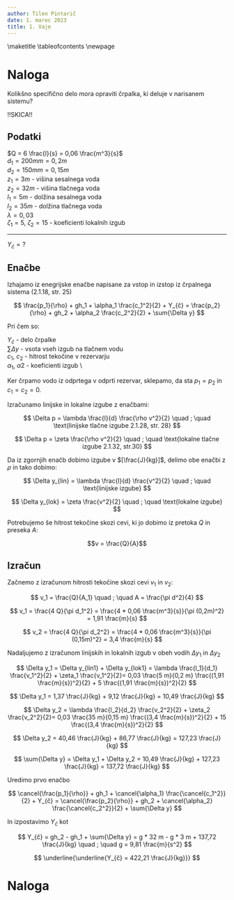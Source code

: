```yaml
---
author: Tilen Pintarič
date: 1. marec 2023
title: 1. Vaje
---
```


\maketitle
\tableofcontents
\newpage

# Naloga

Kolikšno specifično delo mora opraviti črpalka, ki deluje v narisanem sistemu?

!!SKICA!!

## Podatki

$Q = 6 \frac{l}{s} = 0,06 \frac{m^3}{s}$ \
$d_1 = 200 mm = 0,2 m$ \
$d_2 = 150 mm = 0,15m$ \
$z_1 = 3 m$ - višina sesalnega voda \
$z_2 = 32 m$ - višina tlačnega voda \
$l_1 = 5 m$ - dolžina sesalnega voda \
$l_2 = 35 m$ - dolžina tlačnega voda \
$\lambda = 0,03$ \
$\zeta_1 = 5$, $\zeta_2 = 15$ - koeficienti lokalnih izgub

---

$Y_{č} = ?$

## Enačbe

Izhajamo iz enegrijske enačbe napisane za vstop in izstop iz črpalnega sistema (2.1.18, str. 25)

$$
\frac{p_1}{\rho} + gh_1 + \alpha_1 \frac{c_1^2}{2} + Y_{č} = \frac{p_2}{\rho} + gh_2 + \alpha_2 \frac{c_2^2}{2} + \sum{\Delta y}
$$

Pri čem so:

$Y_{č}$ - delo črpalke \
$\sum{\Delta y}$ - vsota vseh izgub na tlačnem vodu \
$c_1$, $c_2$ - hitrost tekočine v rezervarju \
$\alpha_1$, $\alpha2$ - koeficienti izgub \

Ker črpamo vodo iz odprtega v odprti rezervar, sklepamo, da sta $p_1 = p_2$ in $c_1 = c_2 = 0$.

Izračunamo linijske in lokalne izgube z enačbami:

$$
\Delta p = \lambda \frac{l}{d} \frac{\rho v^2}{2} \quad ; \quad \text{linijske tlačne izgube 2.1.28, str. 28}
$$

$$
\Delta p = \zeta \frac{\rho v^2}{2} \quad ; \quad \text{lokalne tlačne izgube 2.1.32, str.30}
$$

Da iz zgornjih enačb dobimo izgube v $[\frac{J}{kg}]$, delimo obe enačbi z $\rho$ in tako dobimo:

$$
\Delta y_{lin} = \lambda \frac{l}{d} \frac{v^2}{2} \quad ; \quad \text{linijske izgube}
$$

$$
\Delta y_{lok} = \zeta \frac{v^2}{2} \quad ; \quad \text{lokalne izgube}
$$

Potrebujemo še hitrost tekočine skozi cevi, ki jo dobimo iz pretoka $Q$ in preseka $A$:

$$v = \frac{Q}{A}$$

## Izračun

Začnemo z izračunom hitrosti tekočine skozi cevi $v_1$ in $v_2$:

$$
v_1 = \frac{Q}{A_1} \quad ; \quad A = \frac{\pi d^2}{4}
$$

$$
v_1 = \frac{4 Q}{\pi d_1^2} = \frac{4 * 0,06 \frac{m^3}{s}}{\pi (0,2m)^2} = 1,91 \frac{m}{s}
$$

$$
v_2 = \frac{4 Q}{\pi d_2^2} = \frac{4 * 0,06 \frac{m^3}{s}}{\pi (0,15m)^2} = 3,4 \frac{m}{s}
$$

Nadaljujemo z izračunom linijskih in lokalnih izgub v obeh vodih $\Delta y_1$ in $\Delta y_2$

$$
\Delta y_1 = \Delta y_{lin1} + \Delta y_{lok1} = \lambda \frac{l_1}{d_1} \frac{v_1^2}{2} + \zeta_1 \frac{v_1^2}{2}= 0,03 \frac{5 m}{0,2 m} \frac{(1,91 \frac{m}{s})^2}{2} + 5 \frac{(1,91 \frac{m}{s})^2}{2}
$$

$$
\Delta y_1 = 1,37 \frac{J}{kg} + 9,12 \frac{J}{kg} = 10,49 \frac{J}{kg}
$$

$$
\Delta y_2 = \lambda \frac{l_2}{d_2} \frac{v_2^2}{2} + \zeta_2 \frac{v_2^2}{2}= 0,03 \frac{35 m}{0,15 m} \frac{(3,4 \frac{m}{s})^2}{2} + 15 \frac{(3,4 \frac{m}{s})^2}{2}
$$

$$
\Delta y_2 = 40,46 \frac{J}{kg} + 86,77 \frac{J}{kg} = 127,23 \frac{J}{kg}
$$

$$
\sum{\Delta y} = \Delta y_1 + \Delta y_2 = 10,49 \frac{J}{kg} + 127,23 \frac{J}{kg} = 137,72 \frac{J}{kg}
$$

Uredimo prvo enačbo

$$
\cancel{\frac{p_1}{\rho}} + gh_1 + \cancel{\alpha_1} \frac{\cancel{c_1^2}}{2} + Y_{č} = \cancel{\frac{p_2}{\rho}} + gh_2 + \cancel{\alpha_2} \frac{\cancel{c_2^2}}{2} + \sum{\Delta y}
$$

In izpostavimo $Y_{č}$ kot

$$
Y_{č} = gh_2 - gh_1 + \sum{\Delta y} = g * 32 m - g * 3 m + 137,72 \frac{J}{kg} \quad ; \quad g = 9,81 \frac{m}{s^2}
$$

$$
\underline{\underline{Y_{č} = 422,21 \frac{J}{kg}}}
$$

# Naloga